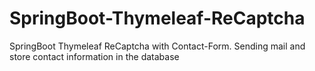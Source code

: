 # SpringBoot-Thymeleaf-ReCaptcha
SpringBoot Thymeleaf ReCaptcha with Contact-Form. Sending mail and store contact information in the database
